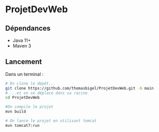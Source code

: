 # ProjetDevWeb

## Dépendances

- Java 11+
- Maven 3

## Lancement

Dans un terminal :
```bash
# On clone le dépôt...
git clone https://github.com/thomasbigel/ProjetDevWeb.git -b main
# ...et on se déplace dans sa racine
cd ProjetDevWeb

#On compile le projet
mvn build

# On lance le projet en utilisant tomcat
mvn tomcat7:run
```
